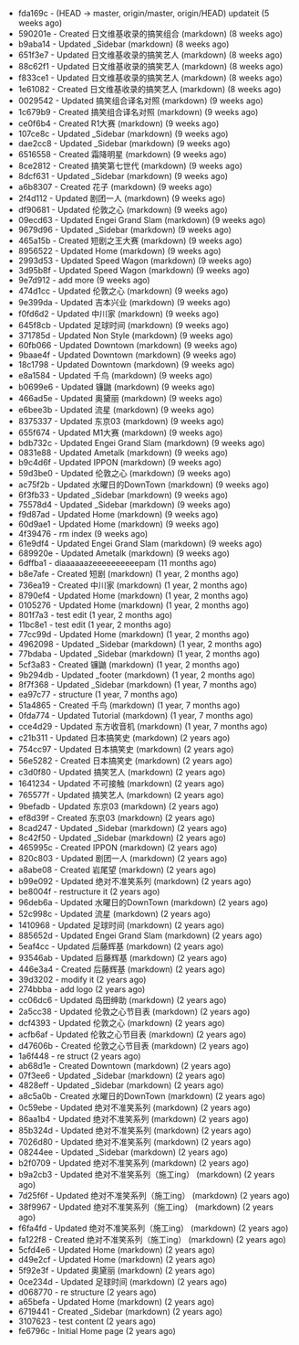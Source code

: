 * fda169c - (HEAD -> master, origin/master, origin/HEAD) updateit (5 weeks ago) <tcgriffith>
* 590201e - Created 日文维基收录的搞笑组合 (markdown) (8 weeks ago) <TC>
* b9aba14 - Updated _Sidebar (markdown) (8 weeks ago) <TC>
* 651f3e7 - Updated 日文维基收录的搞笑艺人 (markdown) (8 weeks ago) <TC>
* 88c62f1 - Updated 日文维基收录的搞笑艺人 (markdown) (8 weeks ago) <TC>
* f833ce1 - Updated 日文维基收录的搞笑艺人 (markdown) (8 weeks ago) <TC>
* 1e61082 - Created 日文维基收录的搞笑艺人 (markdown) (8 weeks ago) <TC>
* 0029542 - Updated 搞笑组合译名对照 (markdown) (9 weeks ago) <TC>
* 1c679b9 - Created 搞笑组合译名对照 (markdown) (9 weeks ago) <TC>
* ce0f6b4 - Created R1大赛 (markdown) (9 weeks ago) <TC>
* 107ce8c - Updated _Sidebar (markdown) (9 weeks ago) <TC>
* dae2cc8 - Updated _Sidebar (markdown) (9 weeks ago) <TC>
* 6516558 - Created 霜降明星 (markdown) (9 weeks ago) <TC>
* 8ce2812 - Created 搞笑第七世代 (markdown) (9 weeks ago) <TC>
* 8dcf631 - Updated _Sidebar (markdown) (9 weeks ago) <TC>
* a6b8307 - Created 花子 (markdown) (9 weeks ago) <TC>
* 2f4d112 - Updated 剧团一人 (markdown) (9 weeks ago) <TC>
* df90681 - Updated 伦敦之心 (markdown) (9 weeks ago) <TC>
* 09ecd63 - Updated Engei Grand Slam (markdown) (9 weeks ago) <TC>
* 9679d96 - Updated _Sidebar (markdown) (9 weeks ago) <TC>
* 465a15b - Created 短剧之王大赛 (markdown) (9 weeks ago) <TC>
* 8956522 - Updated Home (markdown) (9 weeks ago) <TC>
* 2993d53 - Updated Speed Wagon (markdown) (9 weeks ago) <TC>
* 3d95b8f - Updated Speed Wagon (markdown) (9 weeks ago) <TC>
* 9e7d912 - add more (9 weeks ago) <tcgriffith>
* 474d1cc - Updated 伦敦之心 (markdown) (9 weeks ago) <TC>
* 9e399da - Updated 吉本兴业 (markdown) (9 weeks ago) <TC>
* f0fd6d2 - Updated 中川家 (markdown) (9 weeks ago) <TC>
* 645f8cb - Updated 足球时间 (markdown) (9 weeks ago) <TC>
* 371785d - Updated Non Style (markdown) (9 weeks ago) <TC>
* 60fb066 - Updated Downtown (markdown) (9 weeks ago) <TC>
* 9baae4f - Updated Downtown (markdown) (9 weeks ago) <TC>
* 18c1798 - Updated Downtown (markdown) (9 weeks ago) <TC>
* e8a1584 - Updated 千鸟 (markdown) (9 weeks ago) <TC>
* b0699e6 - Updated 镰鼬 (markdown) (9 weeks ago) <TC>
* 466ad5e - Updated 奥黛丽 (markdown) (9 weeks ago) <TC>
* e6bee3b - Updated 流星 (markdown) (9 weeks ago) <TC>
* 8375337 - Updated 东京03 (markdown) (9 weeks ago) <TC>
* 655f674 - Updated M1大赛 (markdown) (9 weeks ago) <TC>
* bdb732c - Updated Engei Grand Slam (markdown) (9 weeks ago) <TC>
* 0831e88 - Updated Ametalk (markdown) (9 weeks ago) <TC>
* b9c4d6f - Updated IPPON (markdown) (9 weeks ago) <TC>
* 59d3be0 - Updated 伦敦之心 (markdown) (9 weeks ago) <TC>
* ac75f2b - Updated 水曜日的DownTown (markdown) (9 weeks ago) <TC>
* 6f3fb33 - Updated _Sidebar (markdown) (9 weeks ago) <TC>
* 75578d4 - Updated _Sidebar (markdown) (9 weeks ago) <TC>
* f9d87ad - Updated Home (markdown) (9 weeks ago) <TC>
* 60d9ae1 - Updated Home (markdown) (9 weeks ago) <TC>
* 4f39476 - rm index (9 weeks ago) <tcgriffith>
* 61e9df4 - Updated Engei Grand Slam (markdown) (9 weeks ago) <TC>
* 689920e - Updated Ametalk (markdown) (9 weeks ago) <TC>
* 6dffba1 - diaaaaaazeeeeeeeeeepam (11 months ago) <tcgriffith>
* b8e7afe - Created 短剧 (markdown) (1 year, 2 months ago) <TC>
* 736ea19 - Created 中川家 (markdown) (1 year, 2 months ago) <TC>
* 8790ef4 - Updated Home (markdown) (1 year, 2 months ago) <TC>
* 0105276 - Updated Home (markdown) (1 year, 2 months ago) <TC>
* 801f7a3 - test edit (1 year, 2 months ago) <TC>
* 11bc8e1 - test edit (1 year, 2 months ago) <TC>
* 77cc99d - Updated Home (markdown) (1 year, 2 months ago) <TC>
* 4962098 - Updated _Sidebar (markdown) (1 year, 2 months ago) <TC>
* 77bdaba - Updated _Sidebar (markdown) (1 year, 2 months ago) <TC>
* 5cf3a83 - Created 镰鼬 (markdown) (1 year, 2 months ago) <TC>
* 9b294db - Updated _footer (markdown) (1 year, 2 months ago) <TC>
* 8f7f368 - Updated _Sidebar (markdown) (1 year, 7 months ago) <TC>
* ea97c77 - structure (1 year, 7 months ago) <tcgriffith>
* 51a4865 - Created 千鸟 (markdown) (1 year, 7 months ago) <TC>
* 0fda774 - Updated Tutorial (markdown) (1 year, 7 months ago) <TC>
* cce4d29 - Updated 东方收音机 (markdown) (1 year, 7 months ago) <TC>
* c21b311 - Updated 日本搞笑史 (markdown) (2 years ago) <TC>
* 754cc97 - Updated 日本搞笑史 (markdown) (2 years ago) <TC>
* 56e5282 - Created 日本搞笑史 (markdown) (2 years ago) <TC>
* c3d0f80 - Updated 搞笑艺人 (markdown) (2 years ago) <TC>
* 1641234 - Updated 不可接触 (markdown) (2 years ago) <crossrx>
* 765577f - Updated 搞笑艺人 (markdown) (2 years ago) <TC>
* 9befadb - Updated 东京03 (markdown) (2 years ago) <TC>
* ef8d39f - Created 东京03 (markdown) (2 years ago) <TC>
* 8cad247 - Updated _Sidebar (markdown) (2 years ago) <TC>
* 8c42f50 - Updated _Sidebar (markdown) (2 years ago) <TC>
* 465995c - Created IPPON (markdown) (2 years ago) <TC>
* 820c803 - Updated 剧团一人 (markdown) (2 years ago) <TC>
* a8abe08 - Created 岩尾望 (markdown) (2 years ago) <TC>
* b99e092 - Updated 绝对不准笑系列 (markdown) (2 years ago) <Humi2314>
* be8004f - restructure it (2 years ago) <tcgriffith>
* 96deb6a - Updated 水曜日的DownTown (markdown) (2 years ago) <Humi2314>
* 52c998c - Updated 流星 (markdown) (2 years ago) <tohrusnbs>
* 1410968 - Updated 足球时间 (markdown) (2 years ago) <TC>
* 885652d - Updated Engei Grand Slam (markdown) (2 years ago) <TC>
* 5eaf4cc - Updated 后藤辉基 (markdown) (2 years ago) <TC>
* 93546ab - Updated 后藤辉基 (markdown) (2 years ago) <TC>
* 446e3a4 - Created 后藤辉基 (markdown) (2 years ago) <TC>
* 39d3202 - modify it (2 years ago) <tcgriffith>
* 274bbba - add logo (2 years ago) <tcgriffith>
* cc06dc6 - Updated 岛田绅助 (markdown) (2 years ago) <TC>
* 2a5cc38 - Updated 伦敦之心节目表 (markdown) (2 years ago) <TC>
* dcf4393 - Updated 伦敦之心 (markdown) (2 years ago) <TC>
* acfb6af - Updated 伦敦之心节目表 (markdown) (2 years ago) <TC>
* d47606b - Created 伦敦之心节目表 (markdown) (2 years ago) <TC>
* 1a6f448 - re struct (2 years ago) <tcgriffith>
* ab68d1e - Created Downtown (markdown) (2 years ago) <TC>
* 07f3ee6 - Updated _Sidebar (markdown) (2 years ago) <TC>
* 4828eff - Updated _Sidebar (markdown) (2 years ago) <Humi2314>
* a8c5a0b - Created 水曜日的DownTown (markdown) (2 years ago) <Humi2314>
* 0c59ebe - Updated 绝对不准笑系列 (markdown) (2 years ago) <Humi2314>
* 86aa1b4 - Updated 绝对不准笑系列 (markdown) (2 years ago) <Humi2314>
* 85b324d - Updated 绝对不准笑系列 (markdown) (2 years ago) <Humi2314>
* 7026d80 - Updated 绝对不准笑系列 (markdown) (2 years ago) <Humi2314>
* 08244ee - Updated _Sidebar (markdown) (2 years ago) <Humi2314>
* b2f0709 - Updated 绝对不准笑系列 (markdown) (2 years ago) <Humi2314>
* b9a2cb3 - Updated 绝对不准笑系列（施工ing） (markdown) (2 years ago) <Humi2314>
* 7d25f6f - Updated 绝对不准笑系列（施工ing） (markdown) (2 years ago) <Humi2314>
* 38f9967 - Updated 绝对不准笑系列（施工ing） (markdown) (2 years ago) <Humi2314>
* f6fa4fd - Updated 绝对不准笑系列（施工ing） (markdown) (2 years ago) <Humi2314>
* fa122f8 - Created 绝对不准笑系列（施工ing） (markdown) (2 years ago) <Humi2314>
* 5cfd4e6 - Updated Home (markdown) (2 years ago) <TC>
* d49e2cf - Updated Home (markdown) (2 years ago) <TC>
* 5f92e3f - Updated 奥黛丽 (markdown) (2 years ago) <TC>
* 0ce234d - Updated 足球时间 (markdown) (2 years ago) <TC>
* d068770 - re structure (2 years ago) <tcgriffith>
* a65befa - Updated Home (markdown) (2 years ago) <TC>
* 6719441 - Created _Sidebar (markdown) (2 years ago) <TC>
* 3107623 - test content (2 years ago) <tcgriffith>
* fe6796c - Initial Home page (2 years ago) <TC>